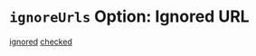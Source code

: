 # `ignoreUrls` Option: Ignored URL

[ignored](http://ignore-me.com/dead)
[checked](http://example.com)
